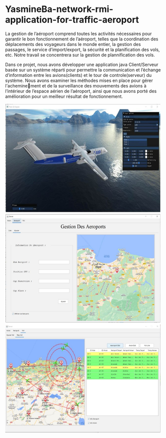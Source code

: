 # YasmineBa-network-rmi-application-for-traffic-aeroport

La gestion de l’aéroport comprend toutes les activités nécessaires pour garantir le bon fonctionnement de l’aéroport, telles que la coordination des déplacements des voyageurs dans le monde entier, la gestion des passages, le service d’import/export, la sécurité et la planification des vols, etc. Notre travail se concentrera sur la gestion de plannification des vols.

Dans ce projet, nous avons développer une application java Client/Serveur basée sur un système réparti pour permettre la communication et l’échange d’information entre les avions(clients) et le tour de controle(serveur) du système. Nous avons examiner les méthodes mises en place pour gérer l'acheminement et de la surveillance des mouvements des avions à l’intérieur de l’espace aérien de l’aéroport, ainsi que nous avons porté des amélioration pour un meilleur résultat de fonctionnement.

<img src="./img1.jpg" alt="Interface graphique de la création d’avion. " title="Interface graphique de la création d’avion" width="500" height="350">
<img src="./img2.jpg" alt="Interface graphique de l’ajout d’un aéroport" title="Interface graphique de l’ajout d’un aéroport" width="500" height="350">
<img src="./img3.jpg" alt="Interface graphique de gestion des vols" title="Interface graphique de gestion des vols" width="500" height="350">
